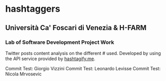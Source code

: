# hashtaggers
## Università Ca' Foscari di Venezia & H-FARM
### Lab of Software Development Project Work

Twitter posts content analysis on the different # used. Developed by using the API service provided by [hashtagify.me](https://hashtagify.me/).

Commit Test: Giorgio Vizzini
Commit Test: Leonardo Levisse
Commit Test: Nicola Mrvosevic